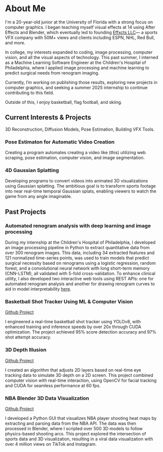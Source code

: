 # About Me

I'm a 20-year-old junior at the University of Florida with a strong focus on computer graphics. I began teaching myself visual effects at 14 using After Effects and Blender, which eventually led to founding [Effxcts LLC](https://www.effxcts.com)— a sports VFX company with 50M+ views and clients including ESPN, NHL, Red Bull, and more.

In college, my interests expanded to coding, image processing, computer vision, and all the visual aspects of technology. This past summer, I interned as a Machine Learning Software Engineer at the Children's Hospital of Philadelphia, where I applied image processing and machine learning to predict surgical needs from renogram imaging.

Currently, I’m working on publishing those results, exploring new projects in computer graphics, and seeking a summer 2025 internship to continue contributing to this field.

Outside of this, I enjoy basketball, flag football, and skiing.

## Current Interests & Projects
3D Reconstruction, Diffusion Models, Pose Estimation, Building VFX Tools.

### Pose Estimaton for Automatic Video Creation
Creating a program automates creating a video like (this) utilizing web scraping, pose estimation, computer vision, and image segmentation.

### 4D Gaussian Splatting
Developing programs to convert videos into animated 3D visualizations using Gaussian splatting. The ambitious goal is to transform sports footage into near real-time temporal Gaussian splats, enabling viewers to watch the game from any angle imaginable.

## Past Projects
### Automated renogram analysis with deep learning and image processing
During my internship at the Children's Hospital of Philadelphia, I developed an image processing pipeline in Python to extract quantitative data from over 300 renogram images. This data, including 34 extracted features and 121 normalized time-series points, was used to train models that predict surgical necessity based on renograms using a logistic regression, random forest, and a convolutional neural network with long short-term memory (CNN-LSTM), all validated with 5-fold cross-validation. To enhance clinical utility, I also developed two interactive web tools using REST APIs: one for automated renogram analysis and another for drawing renogram curves to aid in model interpretability [here](https://renogram-drawing.onrender.com/).


### Basketball Shot Tracker Using ML & Computer Vision
[Github Project](https://github.com/avishah3/AI-Basketball-Shot-Detection-Tracker)

I engineered a real-time basketball shot tracker using YOLOv8, with enhanced training and inference speeds by over 20x through CUDA optimization. The project achieved 95% score detection accuracy and 97% shot attempt accuracy.

### 3D Depth Illusion
[Github Project](https://github.com/avishah3/3D-Screen-Illusion-Using-Webcam)

I created an algorithm that adjusts 2D layers based on real-time eye tracking data to simulate 3D depth on a 2D screen. This project combined computer vision with real-time interaction, using OpenCV for facial tracking and CUDA for seamless performance at 60 fps.

### NBA Blender 3D Data Visualization
[Github Project](https://github.com/avishah3/DSA-final-project)

I developed a Python GUI that visualizes NBA player shooting heat maps by extracting and parsing data from the NBA API. The data was then processed in Blender, where I scripted over 500 3D models to follow physics-based shooting arcs. This project explored the intersection of sports data and 3D visualization, resulting in a viral data visualization with over 4 million views on TikTok and Instagram.
